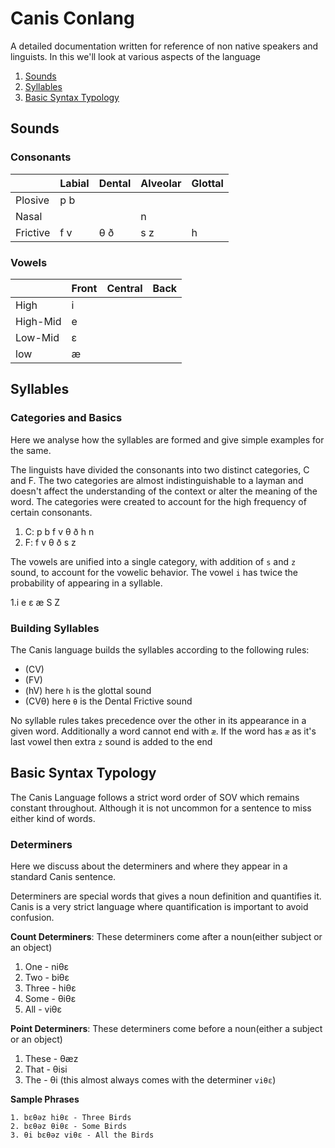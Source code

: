 # Canis Conlang

A detailed documentation written for reference of non native speakers and linguists. In this we'll look at various aspects of the language
1. [Sounds](#sounds)
2. [Syllables](#syllables)
3. [Basic Syntax Typology](#basic-syntax-typology)

## Sounds

### Consonants

|   |  Labial  |Dental|Alveolar|Glottal|
|---|---|---|---|---|
|Plosive   |p b   |   |   |   |
|Nasal   |   |   |n   |   |
|Frictive   |f v   |θ ð   |s z   |h   |

### Vowels

|   |Front   |Central   |Back   |
|---|---|---|---|
|High   |i   |   |   |
|High-Mid   |e   |   |   |
|Low-Mid   |ɛ   |   |   |
|low   |æ   |   |   |

## Syllables

### Categories and Basics

Here we analyse how the syllables are formed and give simple examples for the same.

The linguists have divided the consonants into two distinct categories, C and F. The two categories are almost indistinguishable to a layman and doesn't affect the understanding of the context or alter the meaning of the word. The categories were created to account for the high frequency of certain consonants.

1. C: p b f v θ ð h n
2. F: f v θ ð s z

The vowels are unified into a single category, with addition of `s` and `z` sound, to account for the vowelic behavior. The vowel `i` has twice the probability of appearing in a syllable.

1.i e ɛ æ S Z

### Building Syllables

The Canis language builds the syllables according to the following rules:

* (CV)
* (FV)
* (hV) here `h` is the glottal sound
* (CVθ) here `θ` is the Dental Frictive sound

No syllable rules takes precedence over the other in its appearance in a given word. Additionally a word cannot end with `æ`. If the word has `æ` as it's last vowel then extra `z` sound is added to the end

## Basic Syntax Typology

The Canis Language follows a strict word order of SOV which remains constant throughout. Although it is not uncommon for a sentence to miss either kind of words.

### Determiners

Here we discuss about the determiners and where they appear in a standard Canis sentence.

Determiners are special words that gives a noun definition and quantifies it. Canis is a very strict language where quantification is important to avoid confusion.

**Count Determiners**: These determiners come after a noun(either subject or an object)

1. One - niθɛ
2. Two -  biθɛ
3. Three -  hiθɛ
4. Some -  θiθɛ
5. All - viθɛ

**Point Determiners**: These determiners come before a noun(either a subject or an object)

1. These - θæz 
2. That - θisi
3. The - θi (this almost always comes with the determiner `viθɛ`)

**Sample Phrases**

```
1. bɛθəz hiθɛ - Three Birds
2. bɛθəz θiθɛ - Some Birds
3. θi bɛθəz viθɛ - All the Birds
```
